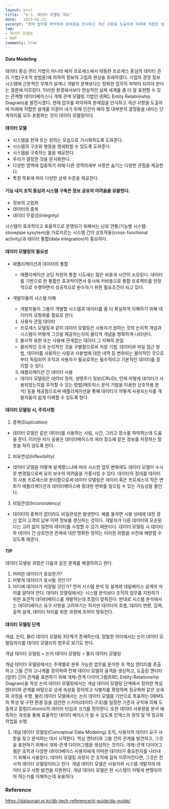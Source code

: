 ```yaml
---
layout: post
title:  "Ⅴ-1. 데이터 모델링 개요"
date:   2023-02-22
excerpt: "현재 업무를 파악하여 문제점을 인식하고 개선 사항을 도출하며 미래에 적합한 설게를 이끌어 내기 위해 인간이 해야 할 대부분의 결정들을 내리는 단계까지를 모두 포함하는 것이 데이터 모델링이다."
tag:
- 데이터 모델링
- DAP
comments: true
---
```

#### Data Modeling
 데이터 중심 관리 기법이 아니라 배치 프로세스에서 태동한 프로세스 중심의 데이터 관리 기법(구조적 방법론)에 의하여 정보의 고립화 현상을 초래하였다. 기업의 경영 정보시스템에 근본적인 무제가 설계나 개발의 문제보다는 정확한 업무의 파악이 되어야 한다는 결론에 이르렀다. 이러한 환경에서보다 현실적인 실제 세계를 좀 더 잘 표현할 수 있는 관계형 데이터베이스나 개체 관계 모델링 기법인 (ERD, Entity Relationship Diagram)을 발전시켰다.
 현재 업무를 파악하여 문제점을 인식하고 개선 사항을 도출하며 미래에 적합한 설게를 이끌어 내기 위해 인간이 해야 할 대부분의 결정들을 내리는 단계까지를 모두 포함하는 것이 데이터 모델링이다.
<!-- 
-->

#### 데이터 모델
  * 시스템을 현재 또는 원하는 모습으로 가시화하도록 도와준다.
  * 시스템의 구조와 행동을 명세화할 수 있도록 도와준다.
  * 시스템을 구축하는 틀을 제공한다.
  * 우리가 결정한 것을 문서화한다.
  * 다양한 영역에 집중하기 위해 다른 영역의세부 사항은 숨기는 다양한 관점을 제공한다.
  * 특정 목표에 따라 다양한 상세 수준을 제공한다. 

#### 기능 내지 조직 중심의 시스템 구축은 정보 공유의 어려움을 유발한다.
- 정보의 고립화
- 데이터의 중복
- 데이터 무결성(Integrity)

시스템이 효과적이고 효율적으로 운영되기 위해서는 난로 연통(기능별 시스템-stovepipe sysytem)을 가로지르는 시스템 간의 상호작용(cross-functional activity)과 데이터 통합(data integration)이 중요하다.

#### 데이터 모델링의 필요성
* 애플리케이션과 데이터의 통합
  - 애플리케이션 코딩 차원의 통합 시도에는 많은 비용과 시간이 소모된다. 데이터를 기반으로 한 통합은 효과적이면서 동시에 저비용으로 통합 프로젝트를 안정적으로 수행하면서 성공적으로 완수하기 위한 필요조건이 되고 있다.

* 개발자들의 시스템 이해
  - 개발자들이 그들이 개발할 시스템과 데이터를 좀 더 확실하게 이해하기 위해 데이터의 모형화를 필요로 한다.
  1. 사용자 관점 데이터
    - 프로세스 모델링과 같이 데이터 모델링은 사용자가 원하는 것의 논리적 개념과 시스템이 어떻게 그것을 제공하는지의 물리적 개념을 명확하게 나타낸다.
  2. 물리적 표현 또는 사용에 관계없는 데이터 그 자체의 본질
    - 물리적인 것과 논리적인 것을 구별함으로써 저장 기법, 데이터와 파일 접근 방법, 데이터를 사용하는 사람과 사용법에 대한 내역 등 변화되는 물리적인 것으로부터 독립되어 조직과 사용자가 필요로하는 필수적이고 기본적인 데이터를 정의할 수 있다.
  3. 애플리케이션 간 데이터 사용
    - 데이터 모델링은 데이터 정의, 생명주기 정보(CRUD), 언제 어떻게 데이터가 사용되었는지를 추적할 수 있는 방법(매트릭스 분석 기법을 이용한 상호작용 분석) 등을 제공함으로써 애플리케이션을 통해 데이터가 어떻게 사용되는지를 개발자들이 쉽게 이해할 수 있도록 한다.

#### 데이터 모델링 시, 주의사항
1. 중복(Duplication)
  - 데이터 모델은 같은 데이터를 사용하는 사람, 시간, 그리고 장소를 파악하는데 도움을 준다. 이러한 지식 응용은 데이터베이스의 여러 장소에 같은 정보를 저장하는 잘못을 하지 않도록 한다.
2. 비유연성(Inflexibility)
  - 데이터 모델을 어떻게 설계했느냐에 따라 사소한 업무 변화에도 데이터 모델이 수시로 변경됨으로써 유지 보수의 어려움을 가중시킬 수 있다. 데이터의 정의를 데이터의 사용 프로세스와 분리함으로써 데이터 모델링은 데이터 혹은 프로세스의 작은 변화가 애플리케이션과 데이터베이스에 중대한 변화를 일으킬 수 있는 가능성을 줄인다.
3. 비일관성(Inconsistency) 
  - 데이터의 중복이 없더라도 비일관성은 발생한다. 예를 들자면 시용 상태에 대한 갱신 없이 고객의 납부 이력 정보를 갱신하는 것이다. 개발자가 다른 데이터와 모순된다는 고려 없이 일련의 데이터를 수정할 수 있기 때문이다. 데이터 모델링 시 데이터와 데이터 간 상호연관 관계에 대한 명확한 정의는 이러한 위험을 사전에 예방할 수 있도록 해준다. 

#### TIP
데이터 모델링 과정은 다음과 같은 문제를 해결하려고 한다.
1. 어떠한 데이터가 중요한가?
2. 어떻게 데이터가 표시될 것인가?
3. 어디에 데이터가 저장될 것인가?
먼저 시스템 분석 및 설계와 데잍베이스 설계의 차이를 알아야 한다. 데이터 모델링에서는 시스템 분석보다 조직의 업무를 지원하기 위한 포관적 데이터베이스를 개발하는데 초점이 맞춰진다. 반대로 시스템 분석에서는 데이터베이스 요구 사항을 고려하기는 하지만 데이터의 흐름, 데이터 변환, 입력, 출력 설계, 데이터 처리를 위한 과정에 초저이 맞춰진다.

#### 데이터 모델링 단계
개념, 논리, 물리 데이터 모델링 3단계가 존재하는데, 엄밀한 의미에서는 논리 데이터 모델링까지를 데이터 모델리의 범주로 보기도 한다.

개념 데이터 모델링 > 논리 데이터 모델링 > 물리 데이터 모델링

개념 데이터 모델링에서는 주제별로 분류 가능한 업무를 분석한 후 핵심 엔터티를 추출하고 그들 간의 고나계를 정의하여 전체 데이터 모델의 골격을 생성하고, 도출된 엔터티(업무) 간의 관계를 표현하기 위해 개체-관계 다이어그램(ERD, Entity-Relationship Diagram)을 작성
논리 데이터 모델링에서는 개념 데이터 모델링 단계에서 정의한 핵심 엔터티와 관계를 바탕으로 상세 속성을 정의하고 식별자를 확정하며 정규화와 같은 상세화 과정을 수행. 
물리 데이터 모델에서는 논리 데이터 모델을 기반으로 목표하는 DBMS의 특성 및 구현 환경 등을 감안한 스키마(데이터 구조)를 일정한 기준과 규칙에 의해 도출하고 칼럼(Column)의 데이터 타입과 크기를 정의한다. 또한 데이터 사용량을 분석 예측하는 과정을 통해 효율적인 데이터 베이스가 될 수 있도록 인덱스의 정의 및 역 정규화 작업을 수행.
1. 개념 데이터 모델링(Conceptual Data Modeling)
조직, 사용자의 데이터 요구 사항을 찾고 분석하는 데서 시작한다. 핵심 엔터티와 그들 간의 관계를 발견하고, 그것을 표현하기 위해서 개체-관계 다이어그램을 생성하는 것이다. 개체-관계 다이어그램은 조직과 다양한 데이터베이스 사용자에게 어떠한 데이터가 중요한지를 나타내기 위해서 사용된다. 데이터 모델링 과정이 전 조직에 걸쳐 이루어진다면, 그것은 전사적 데이터 모델링이라고 한다.
  개념 데이터 모델은 사용자와 시스템 개발자의 데이터 요구 사항 발견을 지원한다. 
  개념 데이터 모델은 현 시스템이 어떻게 변형되어야 하는가를 이해하는데 유용하다. 



### Reference
https://dataonair.or.kr/db-tech-reference/d-guide/da-guide/

<!-- Reference

## HTML Elements

Below is just about everything you'll need to style in the theme. Check the source code to see the many embedded elements within paragraphs.

# Heading 1

## Heading 2

### Heading 3

#### Heading 4

##### Heading 5

###### Heading 6

### Body text

Lorem ipsum dolor sit amet, test link adipiscing elit. **This is strong**. Nullam dignissim convallis est. Quisque aliquam.

![Smithsonian Image](https://mmistakes.github.io/minimal-mistakes/images/3953273590_704e3899d5_m.jpg)
{: .image-right}

*This is emphasized*. Donec faucibus. Nunc iaculis suscipit dui. 53 = 125. Water is H2O. Nam sit amet sem. Aliquam libero nisi, imperdiet at, tincidunt nec, gravida vehicula, nisl. The New York Times (That’s a citation). Underline.Maecenas ornare tortor. Donec sed tellus eget sapien fringilla nonummy. Mauris a ante. Suspendisse quam sem, consequat at, commodo vitae, feugiat in, nunc. Morbi imperdiet augue quis tellus.

HTML and CSS are our tools. Mauris a ante. Suspendisse quam sem, consequat at, commodo vitae, feugiat in, nunc. Morbi imperdiet augue quis tellus. Praesent mattis, massa quis luctus fermentum, turpis mi volutpat justo, eu volutpat enim diam eget metus.

### Blockquotes

> Lorem ipsum dolor sit amet, test link adipiscing elit. Nullam dignissim convallis est. Quisque aliquam.

## List Types

### Ordered Lists

1. Item one
   1. sub item one
   2. sub item two
   3. sub item three
2. Item two

### Unordered Lists

* Item one
* Item two
* Item three

## Tables

| Header1 | Header2 | Header3 |
|:--------|:-------:|--------:|
| cell1   | cell2   | cell3   |
| cell4   | cell5   | cell6   |
|----
| cell1   | cell2   | cell3   |
| cell4   | cell5   | cell6   |
|=====
| Foot1   | Foot2   | Foot3
{: rules="groups"}

## Code Snippets

{% highlight css %}
#container {
  float: left;
  margin: 0 -240px 0 0;
  width: 100%;
}
{% endhighlight %}

## Buttons

Make any link standout more when applying the `.btn` class.

{% highlight html %}
<a href="#" class="btn btn-success">Success Button</a>
{% endhighlight %}

<div markdown="0"><a href="#" class="btn">Primary Button</a></div>
<div markdown="0"><a href="#" class="btn btn-success">Success Button</a></div>
<div markdown="0"><a href="#" class="btn btn-warning">Warning Button</a></div>
<div markdown="0"><a href="#" class="btn btn-danger">Danger Button</a></div>
<div markdown="0"><a href="#" class="btn btn-info">Info Button</a></div>

## KBD

You can also use `<kbd>` tag for keyboard buttons.

{% highlight html %}
<kbd>W</kbd><kbd>A</kbd><kbd>S</kbd><kbd>D</kbd>
{% endhighlight %}

Press <kbd>W</kbd><kbd>A</kbd><kbd>S</kbd><kbd>D</kbd> to move your car. **Midtown Maddness!!**

## Notices

**Watch out!** You can also add notices by appending `{: .notice}` to a paragraph.
{: .notice} 
-->
